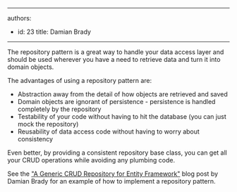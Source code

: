

---
authors:
  - id: 23
    title: Damian Brady
---




<span class='intro'> <p>The repository pattern is a great way to handle your data access layer and should be used wherever you have a need to retrieve data and turn it into domain objects.</p> </span>

<p>The advantages of using a repository pattern are&#58;</p>
<ul><li>Abstraction away from the detail of how objects are retrieved and saved</li>
<li>Domain objects are ignorant of persistence - persistence is handled completely by the repository</li>
<li>Testability of your code without having to hit the database (you can just mock the repository)</li>
<li>Reusability of data access code without having to worry about consistency</li></ul>
<p>Even better, by providing a consistent repository base class, you can get all your CRUD operations while avoiding any plumbing code.</p>
<p>See&#160;the <a href="http&#58;//blog.damianbrady.com.au/2012/03/07/a-generic-crud-repository-for-entity-framework/">&quot;A Generic CRUD Repository for Entity Framework&quot;</a>&#160;blog post by Damian Brady for an example of how to implement a repository pattern.</p>



